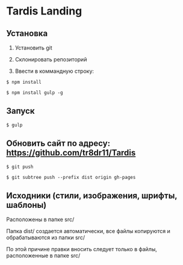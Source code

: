 Tardis Landing
=========================

## Установка

1) Установить git

2) Склонировать репозиторий

3) Ввести в коммандную строку:

```$ npm install```

```$ npm install gulp -g```

## Запуск

```$ gulp```

## Обновить сайт по адресу: https://github.com/tr8dr11/Tardis

```$ git push```

```$ git subtree push --prefix dist origin gh-pages```

## Исходники (стили, изображения, шрифты, шаблоны)

Расположены в папке src/

Папка dist/ создается автоматически, все файлы копируются и обрабатываются из папки src/

По этой причине правки вносить следует только в файлы, расположенные в папке src/
